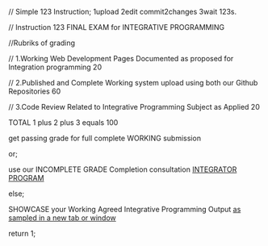 //  Simple 123 Instruction;  1upload 2edit commit2changes 3wait 123s.

//  Instruction 123 FINAL EXAM for INTEGRATIVE PROGRAMMING
<p> //Rubriks of grading </p>
<p> // 1.Working Web Development Pages Documented as proposed for  Integration programming   20 </p>
<p> // 2.Published and Complete Working system upload using both our Github Repositories     60 </p>
<p> // 3.Code Review Related to Integrative Programming Subject as Applied                   20 </p>
<p>  TOTAL 1 plus 2 plus 3 equals                                                           100 </p>
<p> get passing grade for full complete WORKING submission </p>
<p> or; </p>
<p> use our INCOMPLETE GRADE Completion consultation <a href="https://calendly.com/armadeloibm/grade-consultation-with-nu-my-scholars"> INTEGRATOR PROGRAM </a> </p>
<p> else; </p>
<p> SHOWCASE your Working Agreed Integrative Programming  Output <a href="https://onthisday.bufferhead.com/" target="_blank"> as sampled in a new tab or window</a></p>
<p> return 1; </p> 

